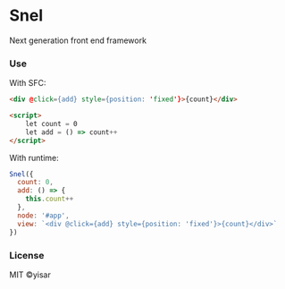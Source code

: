 # Snel

Next generation front end framework

### Use

With SFC:

```html
<div @click={add} style={position: 'fixed'}>{count}</div>

<script>
    let count = 0
    let add = () => count++
</script>
```

With runtime:

```js
Snel({
  count: 0,
  add: () => {
    this.count++
  },
  node: '#app',
  view: `<div @click={add} style={position: 'fixed'}>{count}</div>`
})
```

### License

MIT ©yisar
